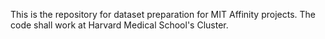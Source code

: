 This is the repository for dataset preparation for MIT Affinity projects. 
The code shall work at Harvard Medical School's Cluster.
